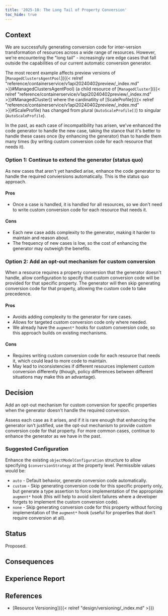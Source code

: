 ```yaml
---
title: '2025-10: The Long Tail of Property Conversion'
toc_hide: true
---
```


## Context

We are successfully generating conversion code for inter-version transformation of resources across a wide range of resources. However, we're encountering the "long tail" - increasingly rare edge cases that fall outside the capabilities of our current automatic conversion generator.

The most recent example affects preview versions of [`ManagedClustersAgentPool`]({{< relref "reference/containerservice/v1api20240402preview/_index.md" >}}#ManagedClustersAgentPool) (a child resource of [`ManagedCluster`]({{< relref "reference/containerservice/v1api20240402preview/_index.md" >}}#ManagedCluster)) where the cardinatlity of [ScaleProfile]({{< relref "reference/containerservice/v1api20240402preview/_index.md" >}}#ScaleProfile) has changed from plural (`AutoScaleProfile[]`) to singular (`AutoScaleProfile`).

In the past, as each case of incompatibility has arisen, we've enhanced the code generator to handle the new case, taking the stance that it's better to handle these cases once (by enhancing the generator) than to handle them many times (by writing custom conversion code for each resource that needs it).

### Option 1: Continue to extend the generator (status quo)

As new cases that aren't yet handled arise, enhance the code generator to handle the required conviersions automatically. This is the status quo approach.

#### Pros

* Once a case is handled, it is handled for all resources, so we don't need to write custom conversion code for each resource that needs it.

#### Cons

* Each new case adds complexity to the generator, making it harder to maintain and reason about.
* The frequency of new cases is low, so the cost of enhancing the generator may outweigh the benefits.

### Option 2: Add an opt-out mechanism for custom conversion

When a resource requires a property conversion that the generator doesn't handle, allow configuration to specify that custom conversion code will be provided for that specific property. The generator will then skip generating conversion code for that property, allowing the custom code to take precedence.

#### Pros

* Avoids adding complexity to the generator for rare cases.
* Allows for targeted custom conversion code only where needed.
* We already have the `augment*` hooks for custom conversion code, so this approach builds on existing mechanisms.

#### Cons

* Requires writing custom conversion code for each resource that needs it, which could lead to more code to maintain.
* May lead to inconsistencies if different resources implement custom conversion differently (though, policy differences between different situations may make this an advantage).


## Decision

Add an opt-out mechanism for custom conversion for specific properties when the generator doesn't handle the required conversion.

Assess each case as it arises, and if it is rare enough that enhancing the generator isn't justified, use the opt-out mechanism to provide custom conversion code for that property. For more common cases, continue to enhance the generator as we have in the past.

### Suggested Configuration

Enhance the existing `objectModelConfiguration` structure to allow specifying `$conversionStrategy` at the property level. Permissible values would be:

* `auto` - Default behavior, generate conversion code automatically.
* `custom` - Skip generating conversion code for this specific property only, but generate a type assertion to force implementation of the appropriate `augment*` hook (this will help to avoid silent failures where a developer forgets to implement the custom conversion code).
* `none` - Skip generating conversion code for this property without forcing implementation of the `augment*` hook (useful for properties that don't require conversion at all).

## Status

Proposed.

## Consequences

## Experience Report

## References

* [Resource Versioning]({{< relref "design/versioning/_index.md" >}})
